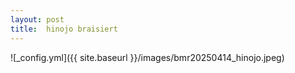 ```yaml
---
layout: post
title:  hinojo braisiert
---
```


![_config.yml]({{ site.baseurl }}/images/bmr20250414_hinojo.jpeg)
